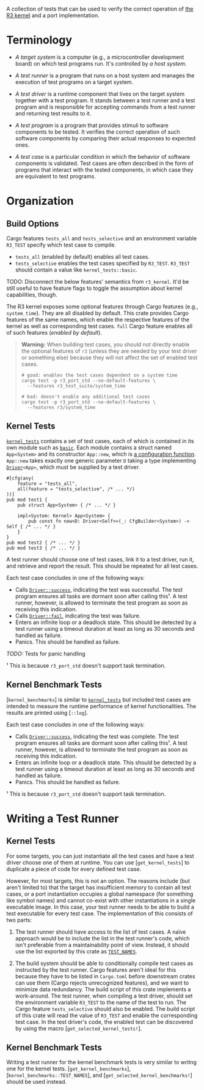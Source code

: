A collection of tests that can be used to verify the correct operation of [the R3 kernel] and a port implementation.

<div class="distractor"><a style="background-image: url(https://derpicdn.net/img/2014/4/5/593273/medium.png); padding-bottom: 66.66%" href="http://derpibooru.org/593273" title="She passed!"></a></div>

[the R3 kernel]: r3

# Terminology

 - *A target system* is a computer (e.g., a microcontroller development board) on which test programs run. It's controlled by *a host system*.

 - *A test runner* is a program that runs on a host system and manages the execution of test programs on a target system.

 - *A test driver* is a runtime component that lives on the target system together with a test program. It stands between a test runner and a test program and is responsible for accepting commands from a test runner and returning test results to it.

 - *A test program* is a program that provides stimuli to software components to be tested. It verifies the correct operation of such software components by comparing their actual responses to expected ones.

 - *A test case* is a particular condition in which the behavior of software components is validated. Test cases are often described in the form of programs that interact with the tested components, in which case they are equivalent to test programs.

# Organization

## Build Options

Cargo features `tests_all` and `tests_selective` and an environment variable `R3_TEST` specify which test case to compile.

- `tests_all` (enabled by default) enables all test cases.
- `tests_selective` enables the test cases specified by `R3_TEST`. `R3_TEST` should contain a value like `kernel_tests::basic`.

TODO: Disconnect the below features' semantics from `r3_kernel`. It'd be still useful to have feature flags to toggle the assumption about kernel capabilities, though.

The R3 kernel exposes some optional features through Cargo features (e.g., `system_time`). They are all disabled by default. This crate provides Cargo features of the same names, which enable the respective features of the kernel as well as corresponding test cases. `full` Cargo feature enables all of such features (*enabled by default*).

<div class="admonition-follows"></div>

> **Warning:** When building test cases, you should not directly enable the optional features of `r3` (unless they are needed by your test driver or something else) because they will not affect the set of enabled test cases.
>
> ```shell
> # good: enables the test cases dependent on a system time
> cargo test -p r3_port_std --no-default-features \
>   --features r3_test_suite/system_time
>
> # bad: doesn't enable any additional test cases
> cargo test -p r3_port_std --no-default-features \
>   --features r3/system_time
> ```

## Kernel Tests

[`kernel_tests`] contains a set of test cases, each of which is contained in its own module such as [`basic`]. Each module contains a struct named `App<System>` and its constructor `App::new`, which is [a configuration function]. `App::new` takes exactly one generic parameter `D` taking a type implementing [`Driver`]`<App>`, which must be supplied by a test driver.

```rust,ignore
#[cfg(any(
    feature = "tests_all",
    all(feature = "tests_selective", /* ... */)
))]
pub mod test1 {
    pub struct App<System> { /* ... */ }

    impl<System: Kernel> App<System> {
        pub const fn new<D: Driver<Self>>(_: CfgBuilder<System>) -> Self { /* ... */ }
    }
}
pub mod test2 { /* ... */ }
pub mod test3 { /* ... */ }
```

[`kernel_tests`]: crate::kernel_tests
[`basic`]: crate::kernel_tests::basic
[a configuration function]: r3#static-configuration
[`Driver`]: crate::kernel_tests::Driver

A test runner should choose one of test cases, link it to a test driver, run it, and retrieve and report the result. This should be repeated for all test cases.

Each test case concludes in one of the following ways:

 - Calls [`Driver::success`], indicating the test was successful. The test program ensures all tasks are dormant soon after calling this¹. A test runner, however, is allowed to terminate the test program as soon as receiving this indication.
 - Calls [`Driver::fail`], indicating the test was failure.
 - Enters an infinite loop or a deadlock state. This should be detected by a test runner using a timeout duration at least as long as 30 seconds and handled as failure.
 - Panics. This should be handled as failure.

*TODO:* Tests for panic handling

¹ This is because `r3_port_std` doesn't support task termination.

[`Driver::success`]: crate::kernel_tests::Driver::success
[`Driver::fail`]: crate::kernel_tests::Driver::fail

## Kernel Benchmark Tests

[`kernel_benchmarks`] is similar to [`kernel_tests`] but included test cases are intended to measure the runtime performance of kernel functionalities. The results are printed using [`::log`].

Each test case concludes in one of the following ways:

 - Calls [`Driver::success`], indicating the test was complete. The test program ensures all tasks are dormant soon after calling this¹. A test runner, however, is allowed to terminate the test program as soon as receiving this indication.
 - Enters an infinite loop or a deadlock state. This should be detected by a test runner using a timeout duration at least as long as 30 seconds and handled as failure.
 - Panics. This should be handled as failure.

¹ This is because `r3_port_std` doesn't support task termination.

# Writing a Test Runner

## Kernel Tests

For some targets, you can just instantiate all the test cases and have a test driver choose one of them at runtime. You can use [`get_kernel_tests`] to duplicate a piece of code for every defined test case.

However, for most targets, this is not an option. The reasons include (but aren't limited to) that the target has insufficient memory to contain all test cases, or a port instantiation occupies a global namespace (for something like symbol names) and cannot co-exist with other instantiations in a single executable image. In this case, your test runner needs to be able to build a test executable for every test case. The implementation of this consists of two parts:

 1. The test runner should have access to the list of test cases. A naïve approach would be to include the list in the test runner's code, which isn't preferable from a maintainability point of view. Instead, it should use the list exported by this crate as [`TEST_NAMES`].

 2. The build system should be able to conditionally compile test cases as instructed by the test runner. Cargo features aren't ideal for this because they have to be listed in `Cargo.toml` before downstream crates can use them (Cargo rejects unrecognized features), and we want to minimize data redundancy. The build script of this crate implements a work-around. The test runner, when compiling a test driver, should set the environment variable `R3_TEST` to the name of the test to run. The Cargo feature `tests_selective` should also be enabled. The build script of this crate will read the value of `R3_TEST` and enable the corresponding test case. In the test driver's code, the enabled test can be discovered by using the macro [`get_selected_kernel_tests!`].

[`TEST_NAMES`]: crate::kernel_tests::TEST_NAMES

## Kernel Benchmark Tests

Writing a test runner for the kernel benchmark tests is very similar to writng one for the kernel tests. [`get_kernel_benchmarks`], [`kernel_benchmarks::TEST_NAMES`], and [`get_selected_kernel_benchmarks!`] should be used instead.
